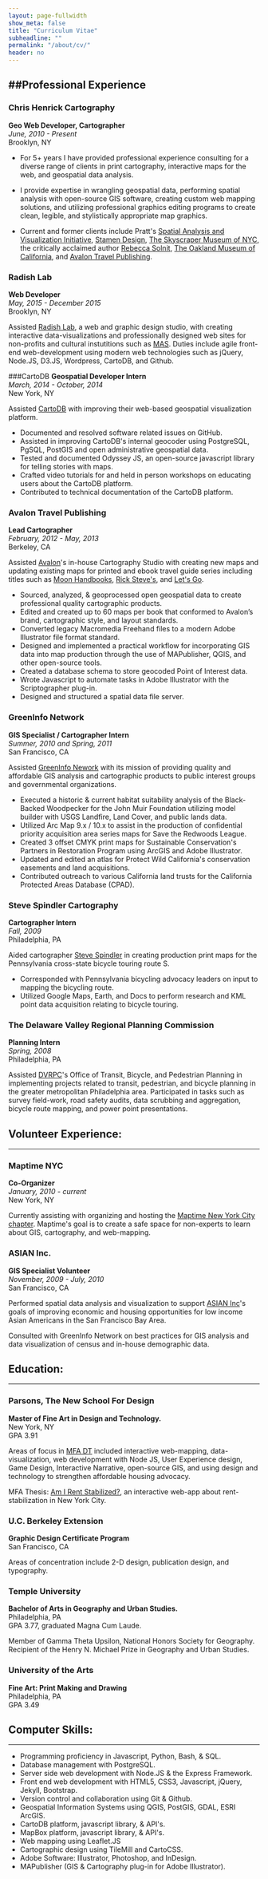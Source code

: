 ```yaml
---
layout: page-fullwidth
show_meta: false
title: "Curriculum Vitae"
subheadline: ""
permalink: "/about/cv/"
header: no
---
```


##Professional Experience
-----

### Chris Henrick Cartography
**Geo Web Developer, Cartographer**  
*June, 2010 - Present*  
Brooklyn, NY

- For 5+ years I have provided professional experience consulting for a diverse range of clients in print cartography, interactive maps for the web, and geospatial data analysis.
 
- I provide expertise in wrangling geospatial data, performing spatial analysis with open-source GIS software, creating custom web mapping solutions, and utilizing professional graphics editing programs to create clean, legible, and stylistically appropriate map graphics. 

- Current and former clients include Pratt's [Spatial Analysis and Visualization Initiative](https://www.pratt.edu/pratt-research-and-centers/spatial-analysis-visualization-initiative/), [Stamen Design](http://stamen.com/), [The Skyscraper Museum of NYC](http://skyscraper.org/), the critically acclaimed author [Rebecca Solnit](http://rebeccasolnit.net/), [The Oakland Museum of California](http://museumca.org/), and [Avalon Travel Publishing](http://avalontravelbooks.com/).

### Radish Lab 
**Web Developer**  
*May, 2015 - December 2015*  
Brooklyn, NY  

Assisted [Radish Lab](http://radishlab.com/), a web and graphic design studio, with creating interactive data-visualizations and professionally designed web sites for non-profits and cultural instutitions such as [MAS](http://mas.org/). Duties include agile front-end web-development using modern web technologies such as jQuery, Node.JS, D3.JS, Wordpress, CartoDB, and Github.

###CartoDB
**Geospatial Developer Intern**  
*March, 2014 - October, 2014*   
New York, NY

Assisted [CartoDB](https://cartodb.com/) with improving their web-based geospatial visualization platform.

- Documented and resolved software related issues on GitHub.
- Assisted in improving CartoDB's internal geocoder using PostgreSQL, PgSQL, PostGIS and open administrative geospatial data.
- Tested and documented Odyssey JS, an open-source javascript library for telling stories with maps.
- Crafted video tutorials for and held in person workshops on educating users about the CartoDB platform.
- Contributed to technical documentation of the CartoDB platform.

### Avalon Travel Publishing
**Lead Cartographer**  
*February, 2012 - May, 2013*  
Berkeley, CA  

Assisted [Avalon](http://avalontravelbooks.com/)'s in-house Cartography Studio with creating new maps and updating existing maps for printed and ebook travel guide series including titles such as [Moon Handbooks](http://moon.com/), [Rick Steve's](https://www.ricksteves.com/), and [Let's Go](http://www.letsgo.com/). 

-  Sourced, analyzed, & geoprocessed open geospatial data to create professional quality cartographic products.
- Edited and created up to 60 maps per book that conformed to Avalon’s brand, cartographic style, and layout standards.
- Converted legacy Macromedia Freehand files to a modern Adobe Illustrator file format standard.
- Designed and implemented a practical workflow for incorporating GIS data into map production through the use of MAPublisher, QGIS, and other open-source tools.
- Created a database schema to store geocoded Point of Interest data.
- Wrote Javascript to automate tasks in Adobe Illustrator with the Scriptographer plug-in.
- Designed and structured a spatial data file server.


### GreenInfo Network
**GIS Specialist / Cartographer Intern**  
*Summer, 2010 and Spring, 2011*  
San Francisco, CA

Assisted [GreenInfo Nework](http://www.greeninfo.org/) with its mission of providing quality and affordable GIS analysis and cartographic products to public interest groups and governmental organizations.

- Executed a historic & current habitat suitability analysis of the Black-Backed Woodpecker for the John Muir Foundation utilizing model builder with USGS Landfire, Land Cover, and public lands data.
- Utilized Arc Map 9.x / 10.x to assist in the production of confidential priority acquisition area series maps for Save the Redwoods League.
- Created 3 offset CMYK print maps for Sustainable Conservation's Partners in Restoration Program using ArcGIS and Adobe Illustrator.
- Updated and edited an atlas for Protect Wild California's conservation easements and land acquisitions.
- Contributed outreach to various California land trusts for the California Protected Areas Database (CPAD).

### Steve Spindler Cartography
**Cartographer Intern**  
*Fall, 2009*  
Philadelphia, PA

Aided cartographer [Steve Spindler](http://www.bikemap.com/) in creating production print maps for the Pennsylvania cross-state bicycle touring route S.

- Corresponded with Pennsylvania bicycling advocacy leaders on input to mapping the bicycling route.
- Utilized Google Maps, Earth, and Docs to perform research and KML point data acquisition relating to bicycle touring.

### The Delaware Valley Regional Planning Commission
**Planning Intern**  
*Spring, 2008*  
Philadelphia, PA

Assisted [DVRPC](http://www.dvrpc.org/)'s Office of Transit, Bicycle, and Pedestrian Planning in implementing projects related to transit, pedestrian, and bicycle planning in the greater metropolitan Philadelphia area. Participated in tasks such as survey field-work, road safety audits, data scrubbing and aggregation, bicycle route mapping, and power point presentations.

## Volunteer Experience:
-----

### Maptime NYC 
**Co-Organizer**  
*January, 2010 - current*  
New York, NY  

Currently assisting with organizing and hosting the [Maptime New York City chapter](http://www.meetup.com/Maptime-NYC/). Maptime's goal is to create a safe space for non-experts to learn about GIS, cartography, and web-mapping.

### ASIAN Inc.
**GIS Specialist Volunteer**  
*November, 2009 - July, 2010*  
San Francisco, CA  

Performed spatial data analysis and visualization to support [ASIAN Inc](http://www.asianinc.org/)'s goals of improving economic and housing opportunities for low income Asian Americans in the San Francisco Bay Area.

Consulted with GreenInfo Network on best practices for GIS analysis and data visualization of census and in-house demographic data.

## Education:
-----

### Parsons, The New School For Design 
**Master of Fine Art in Design and Technology.**  
New York, NY  
GPA 3.91

Areas of focus in [MFA DT](http://www.newschool.edu/parsons/mfa-design-technology/) included interactive web-mapping, data-visualization, web development with Node JS, User Experience design, Game Design, Interactive Narrative, open-source GIS, and using design and technology to strengthen affordable housing advocacy.

MFA Thesis: [Am I Rent Stabilized?](https:amirentstabilized.com), an interactive web-app about rent-stabilization in New York City.

### U.C. Berkeley Extension 
**Graphic Design Certificate Program**  
San Francisco, CA

Areas of concentration include 2-D design, publication design, and typography.

### Temple University
**Bachelor of Arts in Geography and Urban Studies.**  
Philadelphia, PA  
GPA 3.77, graduated Magna Cum Laude.  

Member of Gamma Theta Upsilon, National Honors Society for Geography.
Recipient of the Henry N. Michael Prize in Geography and Urban Studies.

### University of the Arts
**Fine Art: Print Making and Drawing**  
Philadelphia, PA  
GPA 3.49  

## Computer Skills:
-----

- Programming proficiency in Javascript, Python, Bash, & SQL.
- Database management with PostgreSQL.  
- Server side web development with Node.JS & the Express Framework.
- Front end web development with HTML5, CSS3, Javascript, jQuery, Jekyll, Bootstrap.
- Version control and collaboration using Git & Github.
- Geospatial Information Systems using QGIS, PostGIS, GDAL, ESRI ArcGIS.
- CartoDB platform, javascript library, & API's.
- MapBox platform, javascript library, & API's.
- Web mapping using Leaflet.JS
- Cartographic design using TileMill and CartoCSS.
- Adobe Software: Illustrator, Photoshop, and InDesign.
- MAPublisher (GIS & Cartography plug-in for Adobe Illustrator).